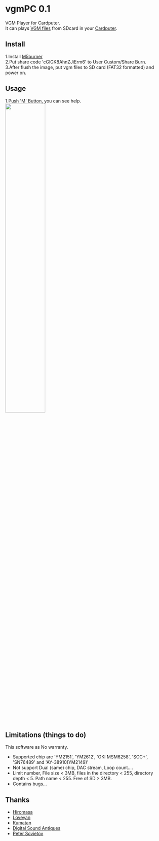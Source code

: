 # vgmPC 0.1
VGM Player for Cardputer.<br>
It can plays [VGM files](https://en.wikipedia.org/wiki/VGM_(file_format)) from SDcard in your [Cardputer](https://shop.m5stack.com/products/m5stack-cardputer-kit-w-m5stamps3).<br>
## Install
1.Install [M5burner](https://docs.m5stack.com/en/uiflow/m5burner/intro)<br>
2.Put share code 'cGlGK8AhnZJiErm6' to User Custom/Share Burn.<br>
3.After flush the image, put vgm files to SD card (FAT32 formatted) and power on.
## Usage
1.Push 'M' Button, you can see help.<br>
<img width="50%" src ="https://github.com/user-attachments/assets/918f5fae-82bd-41a4-992f-5c931f41d8e9">
## Limitations (things to do)
This software as No warranty.
- Supported chip are 'YM2151', 'YM2612', 'OKI MSM6258', 'SCC+', 'SN76489' and 'AY-38910(YM2149)'
- Not support Dual (same) chip, DAC stream, Loop count....
- Limit number, File size < 3MB, files in the directory < 255, directory depth < 5. Path name < 255. Free of SD > 3MB.
- Contains bugs...
## Thanks
- [Hiromasa](https://another.maple4ever.net/)
- [Loveyan](https://github.com/lovyan03)
- [Kumatan](https://github.com/kuma4649)
- [Digital Sound Antiques](https://github.com/digital-sound-antiques)
- [Peter Sovietov](https://github.com/true-grue)
